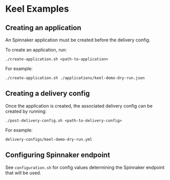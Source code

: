 # Keel Examples

## Creating an application

An Spinnaker application must be created before the delivery config.

To create an application, run:

```
./create-application.sh <path-to-application>
```

For example:

```
./create-application.sh ./applications/keel-demo-dry-run.json
```

## Creating a delivery config

Once the application is created, the associated delivery config
can be created by running:

```
./post-delivery-config.sh <path-to-delivery-config>
```

For example:

```
delivery-configs/keel-demo-dry-run.yml
```

## Configuring Spinnaker endpoint

See `configuration.sh` for config values determining the
Spinnaker endpoint that will be used.
